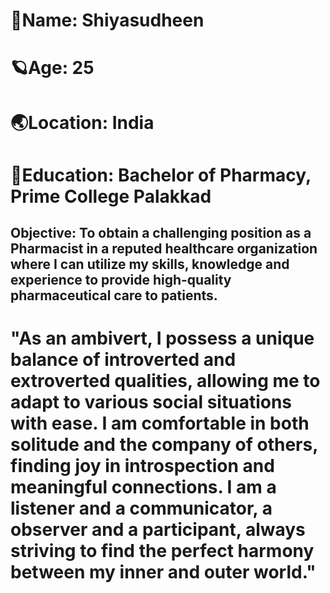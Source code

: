 # 🦋Name: Shiyasudheen 

# 🪐Age: 25 

# 🌏Location: India 

# 🌝Education: Bachelor of Pharmacy, Prime College Palakkad




## Objective: To obtain a challenging position as a Pharmacist in a reputed healthcare organization where I can utilize my skills, knowledge and experience to provide high-quality pharmaceutical care to patients.
 
 
 # "As an ambivert, I possess a unique balance of introverted and extroverted qualities, allowing me to adapt to various social situations with ease. I am comfortable in both solitude and the company of others, finding joy in introspection and meaningful connections. I am a listener and a communicator, a observer and a participant, always striving to find the perfect harmony between my inner and outer world."



